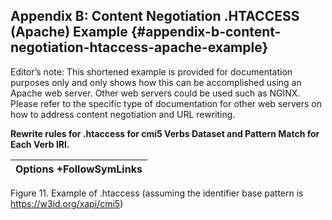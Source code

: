 ## Appendix B: Content Negotiation .HTACCESS (Apache) Example {#appendix-b-content-negotiation-htaccess-apache-example}

Editor’s note: This shortened example is provided for documentation purposes only and only shows how this can be accomplished using an Apache web server. Other web servers could be used such as NGINX. Please refer to the specific type of documentation for other web servers on how to address content negotiation and URL rewriting.

**Rewrite rules for .htaccess for cmi5 Verbs Dataset and Pattern Match for Each Verb IRI.**

| Options +FollowSymLinks |
| --- |

Figure 11\. Example of .htaccess (assuming the identifier base pattern is https://w3id.org/xapi/cmi5)